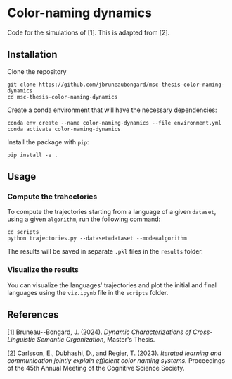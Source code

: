 # Color-naming dynamics

Code for the simulations of [1]. This is adapted from [2].

## Installation

Clone the repository 

```
git clone https://github.com/jbruneaubongard/msc-thesis-color-naming-dynamics
cd msc-thesis-color-naming-dynamics
```

Create a conda environment that will have the necessary dependencies:

```
conda env create --name color-naming-dynamics --file environment.yml
conda activate color-naming-dynamics
```

Install the package with `pip`:
```
pip install -e .
```
## Usage
### Compute the trahectories

To compute the trajectories starting from a language of a given `dataset`, using a given `algorithm`, run the following command:

```
cd scripts 
python trajectories.py --dataset=dataset --mode=algorithm
```
The results will be saved in separate `.pkl` files in the `results` folder.

### Visualize the results
You can visualize the languages' trajectories and plot the initial and final languages using the `viz.ipynb` file in the `scripts` folder. 
## References 

[1] Bruneau--Bongard, J. (2024). *Dynamic Characterizations of Cross-Linguistic Semantic Organization*, Master's Thesis.

[2] Carlsson, E., Dubhashi, D., and Regier, T. (2023). *Iterated learning and communication jointly explain efficient color naming systems.* Proceedings of the 45th Annual Meeting of the Cognitive Science Society.